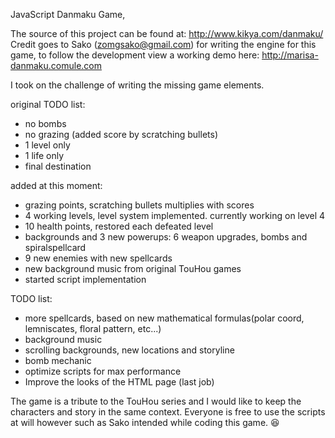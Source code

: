 JavaScript Danmaku Game,

The source of this project can be found at: http://www.kikya.com/danmaku/
Credit goes to Sako (zomgsako@gmail.com) for writing the engine for this game,
to follow the development view a working demo here:
http://marisa-danmaku.comule.com

I took on the challenge of writing the missing game elements.

original TODO list:
- no bombs
- no grazing (added score by scratching bullets)
- 1 level only
- 1 life only
- final destination

added at this moment:
- grazing points, scratching bullets multiplies with scores
- 4 working levels, level system implemented. currently working on level 4
- 10 health points, restored each defeated level
- backgrounds and 3 new powerups: 6 weapon upgrades, bombs and spiralspellcard
- 9 new enemies with new spellcards
- new background music from original TouHou games
- started script implementation

TODO list:
- more spellcards, based on new mathematical formulas(polar coord, lemniscates, floral pattern, etc...)
- background music
- scrolling backgrounds, new locations and storyline
- bomb mechanic
- optimize scripts for max performance
- Improve the looks of the HTML page (last job)

The game is a tribute to the TouHou series and I would like to keep the characters and story in the same context.
Everyone is free to use the scripts at will however such as Sako intended while coding this game.
:laughing:
